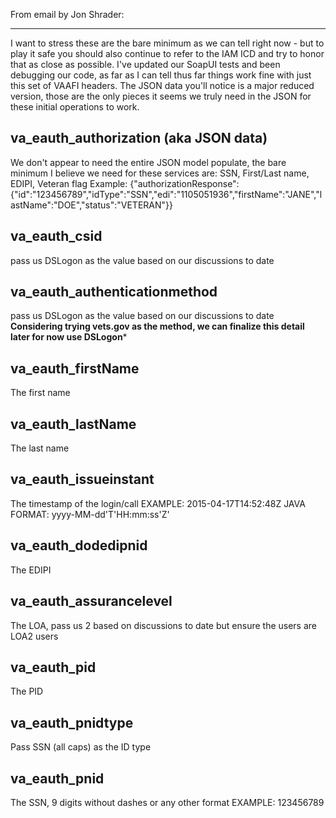 From email by Jon Shrader:

- - - - -

I want to stress these are the bare minimum as we can tell right now - but to play it safe you should also continue to refer to the IAM ICD and try to honor that as close as possible.  I've updated our SoapUI tests and been debugging our code, as far as I can tell thus far things work fine with just this set of VAAFI headers.  The JSON data you'll notice is a major reduced version, those are the only pieces it seems we truly need in the JSON for these initial operations to work.
 
## va_eauth_authorization (aka JSON data)
We don't appear to need the entire JSON model populate, the bare minimum I believe we need for these services are:  SSN, First/Last name, EDIPI, Veteran flag
Example: {"authorizationResponse":{"id":"123456789","idType":"SSN","edi":"1105051936","firstName":"JANE","lastName":"DOE","status":"VETERAN"}}
## va_eauth_csid 
​pass us DSLogon as the value based on our discussions to date
## va_eauth_authenticationmethod
pass us DSLogon as the value based on our discussions to date
****Considering trying vets.gov as the method, we can finalize this detail later for now use DSLogon*****
## va_eauth_firstName
​The first name
## va_eauth_lastName
The la​st name
## va_eauth_issueinstant
The timestamp of the login/call
EXAMPLE: 2015-04-17T14:52:48Z
JAVA FORMAT:  yyyy-MM-dd'T'HH:mm:ss'Z'
## va_eauth_dodedipnid
The E​DIPI
## va_eauth_assurancelevel
The LOA, p​ass us 2 based on discussions to date but ensure the users are LOA2 users
## va_eauth_pid
The​ PID
## va_eauth_pnidtype
Pass SS​N (all caps) as the ID type
## va_eauth_pnid
The SSN, 9 digits w​ithout dashes or any other format
EXAMPLE: 123456789

